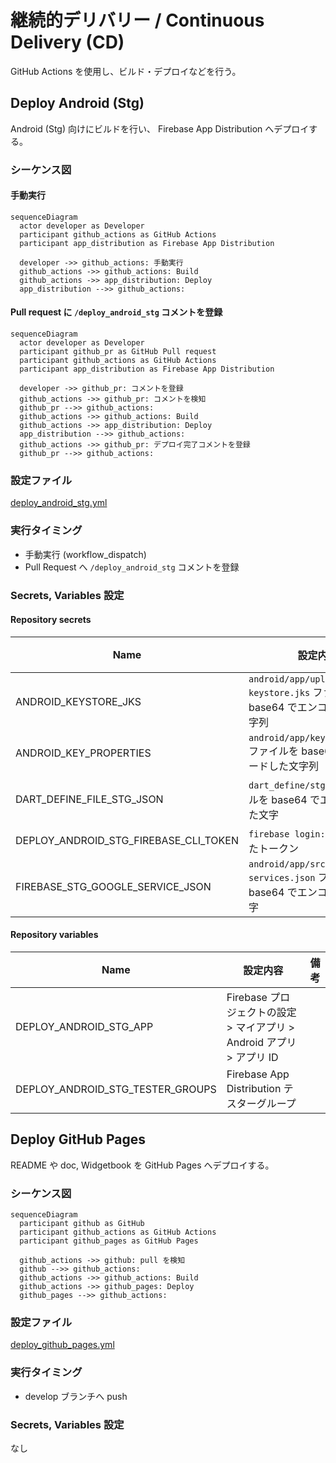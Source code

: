 # 継続的デリバリー / Continuous Delivery (CD)

GitHub Actions を使用し、ビルド・デプロイなどを行う。

## Deploy Android (Stg)

Android (Stg) 向けにビルドを行い、 Firebase App Distribution へデプロイする。

### シーケンス図

#### 手動実行

```mermaid
sequenceDiagram
  actor developer as Developer
  participant github_actions as GitHub Actions
  participant app_distribution as Firebase App Distribution

  developer ->> github_actions: 手動実行
  github_actions ->> github_actions: Build
  github_actions ->> app_distribution: Deploy
  app_distribution -->> github_actions: 
```

#### Pull request に `/deploy_android_stg` コメントを登録

```mermaid
sequenceDiagram
  actor developer as Developer
  participant github_pr as GitHub Pull request
  participant github_actions as GitHub Actions
  participant app_distribution as Firebase App Distribution

  developer ->> github_pr: コメントを登録
  github_actions ->> github_pr: コメントを検知
  github_pr -->> github_actions: 
  github_actions ->> github_actions: Build
  github_actions ->> app_distribution: Deploy
  app_distribution -->> github_actions: 
  github_actions ->> github_pr: デプロイ完了コメントを登録
  github_pr -->> github_actions: 
```

### 設定ファイル

[deploy_android_stg.yml](../../.github/workflows/deploy_android_stg.yml)

### 実行タイミング

- 手動実行 (workflow_dispatch)
- Pull Request へ `/deploy_android_stg` コメントを登録

### Secrets, Variables 設定

#### Repository secrets

| Name | 設定内容 | 備考 |
| --- | --- | --- |
| ANDROID_KEYSTORE_JKS | `android/app/upload-keystore.jks` ファイルを base64 でエンコードした文字列  |  |
| ANDROID_KEY_PROPERTIES | `android/app/key.properties` ファイルを base64 でエンコードした文字列 |  |
| DART_DEFINE_FILE_STG_JSON | `dart_define/stg.json` ファイルを base64 でエンコードした文字 |  |
| DEPLOY_ANDROID_STG_FIREBASE_CLI_TOKEN | `firebase login:ci` で取得したトークン |  |
| FIREBASE_STG_GOOGLE_SERVICE_JSON | `android/app/src/stg/google-services.json` ファイルを base64 でエンコードした文字 |  |

#### Repository variables

| Name | 設定内容 | 備考 |
| --- | --- | --- |
| DEPLOY_ANDROID_STG_APP | Firebase プロジェクトの設定 > マイアプリ > Android アプリ > アプリ ID |  |
| DEPLOY_ANDROID_STG_TESTER_GROUPS | Firebase App Distribution テスターグループ |  |


## Deploy GitHub Pages

README や doc, Widgetbook を GitHub Pages へデプロイする。

### シーケンス図

```mermaid
sequenceDiagram
  participant github as GitHub
  participant github_actions as GitHub Actions
  participant github_pages as GitHub Pages

  github_actions ->> github: pull を検知
  github -->> github_actions: 
  github_actions ->> github_actions: Build
  github_actions ->> github_pages: Deploy
  github_pages -->> github_actions: 
```

### 設定ファイル

[deploy_github_pages.yml](../../.github/workflows/deploy_github_pages.yml)

### 実行タイミング

- develop ブランチへ push

### Secrets, Variables 設定

なし

